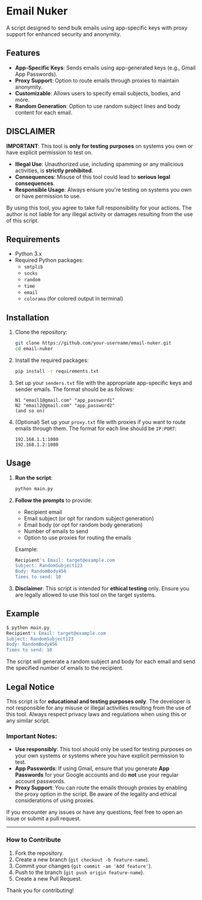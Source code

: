 # Email Nuker

A script designed to send bulk emails using app-specific keys with proxy support for enhanced security and anonymity.

## Features

- **App-Specific Keys**: Sends emails using app-generated keys (e.g., Gmail App Passwords).
- **Proxy Support**: Option to route emails through proxies to maintain anonymity.
- **Customizable**: Allows users to specify email subjects, bodies, and more.
- **Random Generation**: Option to use random subject lines and body content for each email.

## DISCLAIMER

**IMPORTANT**: This tool is **only for testing purposes** on systems you own or have explicit permission to test on.

- **Illegal Use**: Unauthorized use, including spamming or any malicious activities, is **strictly prohibited**.
- **Consequences**: Misuse of this tool could lead to **serious legal consequences**.
- **Responsible Usage**: Always ensure you're testing on systems you own or have permission to use.

By using this tool, you agree to take full responsibility for your actions. The author is not liable for any illegal activity or damages resulting from the use of this script.

## Requirements

- Python 3.x
- Required Python packages:
  - `smtplib`
  - `socks`
  - `random`
  - `time`
  - `email`
  - `colorama` (for colored output in terminal)

## Installation

1. Clone the repository:
   ```bash
   git clone https://github.com/your-username/email-nuker.git
   cd email-nuker

2. Install the required packages:

   ```bash
   pip install -r requirements.txt
   ```

3. Set up your `senders.txt` file with the appropriate app-specific keys and sender emails. The format should be as follows:

   ```
   N1 "email1@gmail.com" "app_password1"
   N2 "email2@gmail.com" "app_password2"
   (and so on)
   ```

4. (Optional) Set up your `proxy.txt` file with proxies if you want to route emails through them. The format for each line should be `IP:PORT`:

   ```
   192.168.1.1:1080
   192.168.1.2:1080
   ```

## Usage

1. **Run the script**:

   ```bash
   python main.py
   ```

2. **Follow the prompts** to provide:

   * Recipient email
   * Email subject (or opt for random subject generation)
   * Email body (or opt for random body generation)
   * Number of emails to send
   * Option to use proxies for routing the emails

   Example:

   ```bash
   Recipient's Email: target@example.com
   Subject: RandomSubject123
   Body: RandomBody456
   Times to send: 10
   ```

3. **Disclaimer**: This script is intended for **ethical testing** only. Ensure you are legally allowed to use this tool on the target systems.

## Example

```bash
$ python main.py
Recipient's Email: target@example.com
Subject: RandomSubject123
Body: RandomBody456
Times to send: 10
```

The script will generate a random subject and body for each email and send the specified number of emails to the recipient.

## Legal Notice

This script is for **educational and testing purposes only**. The developer is not responsible for any misuse or illegal activities resulting from the use of this tool. Always respect privacy laws and regulations when using this or any similar script.

### Important Notes:

* **Use responsibly**: This tool should only be used for testing purposes on your own systems or systems where you have explicit permission to test.
* **App Passwords**: If using Gmail, ensure that you generate **App Passwords** for your Google accounts and do **not** use your regular account passwords.
* **Proxy Support**: You can route the emails through proxies by enabling the proxy option in the script. Be aware of the legality and ethical considerations of using proxies.

If you encounter any issues or have any questions, feel free to open an issue or submit a pull request.

---

### How to Contribute

1. Fork the repository.
2. Create a new branch (`git checkout -b feature-name`).
3. Commit your changes (`git commit -am 'Add feature'`).
4. Push to the branch (`git push origin feature-name`).
5. Create a new Pull Request.

Thank you for contributing!
